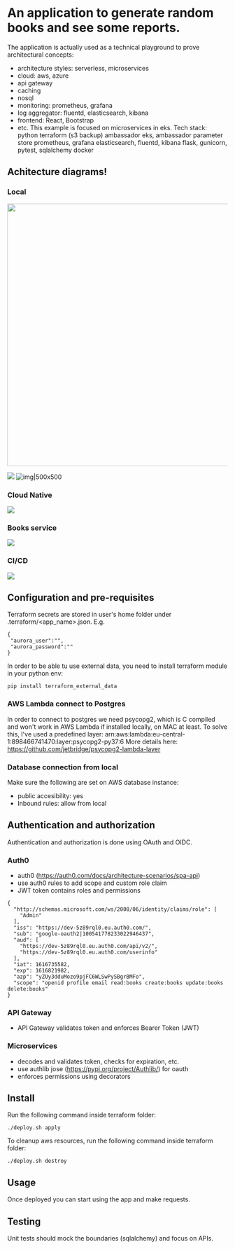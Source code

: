 # An application to generate random books and see some reports.
The application is actually used as a technical playground to prove architectural concepts: 
* architecture styles: serverless, microservices
* cloud: aws, azure
* api gateway
* caching
* nosql
* monitoring: prometheus, grafana
* log aggregator: fluentd, elasticsearch, kibana
* frontend: React, Bootstrap
* etc.
This example is focused on microservices in eks.
Tech stack:
python
terraform (s3 backup)
ambassador
eks, ambassador
parameter store
prometheus, grafana
elasticsearch, fluentd, kibana
flask, gunicorn, pytest, sqlalchemy
docker

## Achitecture diagrams!
### Local
<picture>
<img src="https://github.com/adriandolha/cloud-demo/blob/master/lorem-ipsum-eks/design/lorem_ipsum_cloud_native.png?raw=true" height="600px" width="600px">
</picture>

![](design/lorem_ipsum_cloud_native.png)
![img|500x500](design/lorem_ipsum_simple.png)
### Cloud Native
![](design/lorem_ipsum_cloud_native.png)
### Books service
![](design/lorem_ipsum_cloud_native_books_service.png)
### CI/CD
![](design/lorem_ipsum_cloud_native_cidcd.png)

## Configuration and pre-requisites

Terraform secrets are stored in user's home folder under .terraform/<app_name>.json.
E.g.
````
{
 "aurora_user":"",
 "aurora_password":""
}
````
In order to be able tu use external data, you need to install terraform module in your python env:
```
pip install terraform_external_data
``` 
### AWS Lambda connect to Postgres
In order to connect to postgres we need psycopg2, which is C compiled and won't work in AWS Lambda if installed locally, 
on MAC at least. To solve this, I've used a predefined layer:
arn:aws:lambda:eu-central-1:898466741470:layer:psycopg2-py37:6
More details here:
https://github.com/jetbridge/psycopg2-lambda-layer
### Database connection from local
Make sure the following are set on AWS database instance:
* public accesibility: yes
* Inbound rules: allow from local

## Authentication and authorization
Authentication and authorization is done using OAuth and OIDC.

### Auth0
* auth0 (https://auth0.com/docs/architecture-scenarios/spa-api)
* use auth0 rules to add scope and custom role claim
* JWT token contains roles and permissions
````
{
  "http://schemas.microsoft.com/ws/2008/06/identity/claims/role": [
    "Admin"
  ],
  "iss": "https://dev-5z89rql0.eu.auth0.com/",
  "sub": "google-oauth2|100541778233022946437",
  "aud": [
    "https://dev-5z89rql0.eu.auth0.com/api/v2/",
    "https://dev-5z89rql0.eu.auth0.com/userinfo"
  ],
  "iat": 1616735582,
  "exp": 1616821982,
  "azp": "yZUy3dduMozo9pjFC6WLSwPySBgrBMFo",
  "scope": "openid profile email read:books create:books update:books delete:books"
}
````
### API Gateway
* API Gateway validates token and enforces Bearer Token (JWT)

### Microservices
* decodes and validates token, checks for expiration, etc. 
* use authlib jose (https://pypi.org/project/Authlib/) for oauth
* enforces permissions using decorators

## Install
Run the following command inside terraform folder:
````
./deploy.sh apply
````
To cleanup aws resources, run the following command inside terraform folder:
````
./deploy.sh destroy
````
 ## Usage
 
 Once deployed you can start using the app and make requests.
 
 ## Testing
 Unit tests should mock the boundaries (sqlalchemy) and focus on APIs.
 